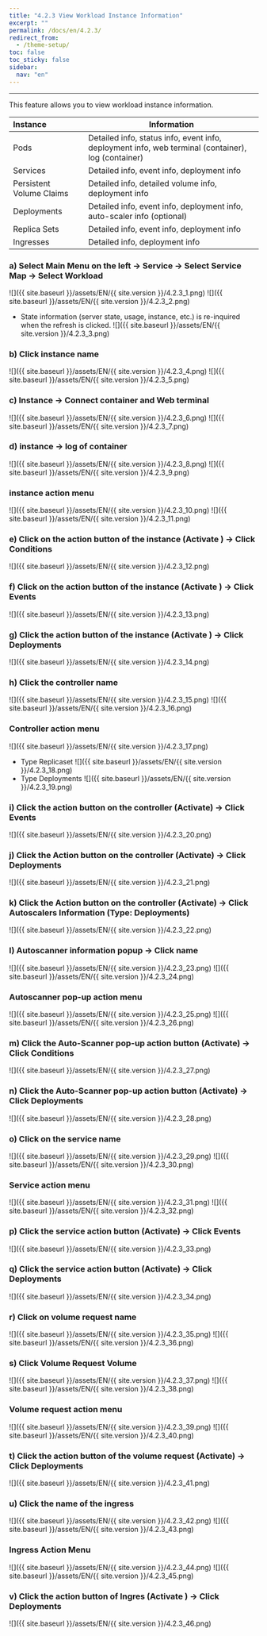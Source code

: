 ```yaml
---
title: "4.2.3 View Workload Instance Information"
excerpt: ""
permalink: /docs/en/4.2.3/
redirect_from:
  - /theme-setup/
toc: false
toc_sticky: false
sidebar:
  nav: "en"
---
```



---
This feature allows you to view workload instance information.

| **Instance**             | **Information**                                                                                        |
| :----------------------- | ------------------------------------------------------------------------------------------------------ |
| Pods                     | Detailed info, status info, event info, deployment info, web terminal \(container\), log \(container\) |
| Services                 | Detailed info, event info, deployment info                                                             |
| Persistent Volume Claims | Detailed info, detailed volume info, deployment info                                                   |
| Deployments              | Detailed info, event info, deployment info, auto-scaler info \(optional\)                              |
| Replica Sets             | Detailed info, event info, deployment info                                                             |
| Ingresses                | Detailed info, deployment info                                                                         |

### a\) Select Main Menu on the left → Service → Select Service Map → Select Workload
![]({{ site.baseurl }}/assets/EN/{{ site.version }}/4.2.3_1.png)
![]({{ site.baseurl }}/assets/EN/{{ site.version }}/4.2.3_2.png)

* State information (server state, usage, instance, etc.) is re-inquired when the refresh is clicked.
![]({{ site.baseurl }}/assets/EN/{{ site.version }}/4.2.3_3.png)

### b\) Click instance name
![]({{ site.baseurl }}/assets/EN/{{ site.version }}/4.2.3_4.png)
![]({{ site.baseurl }}/assets/EN/{{ site.version }}/4.2.3_5.png)

### c\) Instance → Connect container and Web terminal
![]({{ site.baseurl }}/assets/EN/{{ site.version }}/4.2.3_6.png)
![]({{ site.baseurl }}/assets/EN/{{ site.version }}/4.2.3_7.png)

### d\) instance → log of container
![]({{ site.baseurl }}/assets/EN/{{ site.version }}/4.2.3_8.png)
![]({{ site.baseurl }}/assets/EN/{{ site.version }}/4.2.3_9.png)

### instance action menu
![]({{ site.baseurl }}/assets/EN/{{ site.version }}/4.2.3_10.png)
![]({{ site.baseurl }}/assets/EN/{{ site.version }}/4.2.3_11.png)

### e\) Click on the action button of the instance \(Activate \) → Click Conditions
![]({{ site.baseurl }}/assets/EN/{{ site.version }}/4.2.3_12.png)

### f\) Click on the action button of the instance \(Activate \) → Click Events
![]({{ site.baseurl }}/assets/EN/{{ site.version }}/4.2.3_13.png)

### g\) Click the action button of the instance \(Activate \) → Click Deployments
![]({{ site.baseurl }}/assets/EN/{{ site.version }}/4.2.3_14.png)


### h\) Click the controller name
![]({{ site.baseurl }}/assets/EN/{{ site.version }}/4.2.3_15.png)
![]({{ site.baseurl }}/assets/EN/{{ site.version }}/4.2.3_16.png)

### Controller action menu
![]({{ site.baseurl }}/assets/EN/{{ site.version }}/4.2.3_17.png)

* Type Replicaset
![]({{ site.baseurl }}/assets/EN/{{ site.version }}/4.2.3_18.png)
* Type Deployments
![]({{ site.baseurl }}/assets/EN/{{ site.version }}/4.2.3_19.png)

### i\) Click the action button on the controller \(Activate\) → Click Events
![]({{ site.baseurl }}/assets/EN/{{ site.version }}/4.2.3_20.png)

### j\) Click the Action button on the controller \(Activate\) → Click Deployments
![]({{ site.baseurl }}/assets/EN/{{ site.version }}/4.2.3_21.png)

### k\) Click the Action button on the controller \(Activate\) → Click Autoscalers Information (Type: Deployments)
![]({{ site.baseurl }}/assets/EN/{{ site.version }}/4.2.3_22.png)

### l\) Autoscanner information popup → Click name
![]({{ site.baseurl }}/assets/EN/{{ site.version }}/4.2.3_23.png)
![]({{ site.baseurl }}/assets/EN/{{ site.version }}/4.2.3_24.png)

### Autoscanner pop-up action menu
![]({{ site.baseurl }}/assets/EN/{{ site.version }}/4.2.3_25.png)
![]({{ site.baseurl }}/assets/EN/{{ site.version }}/4.2.3_26.png)

### m\) Click the Auto-Scanner pop-up action button \(Activate\) → Click Conditions
![]({{ site.baseurl }}/assets/EN/{{ site.version }}/4.2.3_27.png)

### n\) Click the Auto-Scanner pop-up action button \(Activate\) → Click Deployments
![]({{ site.baseurl }}/assets/EN/{{ site.version }}/4.2.3_28.png)


### o\) Click on the service name
![]({{ site.baseurl }}/assets/EN/{{ site.version }}/4.2.3_29.png)
![]({{ site.baseurl }}/assets/EN/{{ site.version }}/4.2.3_30.png)

### Service action menu
![]({{ site.baseurl }}/assets/EN/{{ site.version }}/4.2.3_31.png)
![]({{ site.baseurl }}/assets/EN/{{ site.version }}/4.2.3_32.png)

### p\) Click the service action button \(Activate\) → Click Events
![]({{ site.baseurl }}/assets/EN/{{ site.version }}/4.2.3_33.png)

### q\) Click the service action button \(Activate\) → Click Deployments
![]({{ site.baseurl }}/assets/EN/{{ site.version }}/4.2.3_34.png)


### r\) Click on volume request name
![]({{ site.baseurl }}/assets/EN/{{ site.version }}/4.2.3_35.png)
![]({{ site.baseurl }}/assets/EN/{{ site.version }}/4.2.3_36.png)

### s\) Click Volume Request Volume
![]({{ site.baseurl }}/assets/EN/{{ site.version }}/4.2.3_37.png)
![]({{ site.baseurl }}/assets/EN/{{ site.version }}/4.2.3_38.png)

### Volume request action menu
![]({{ site.baseurl }}/assets/EN/{{ site.version }}/4.2.3_39.png)
![]({{ site.baseurl }}/assets/EN/{{ site.version }}/4.2.3_40.png)

### t\) Click the action button of the volume request \(Activate\) → Click Deployments
![]({{ site.baseurl }}/assets/EN/{{ site.version }}/4.2.3_41.png)


### u\) Click the name of the ingress
![]({{ site.baseurl }}/assets/EN/{{ site.version }}/4.2.3_42.png)
![]({{ site.baseurl }}/assets/EN/{{ site.version }}/4.2.3_43.png)


### Ingress Action Menu
![]({{ site.baseurl }}/assets/EN/{{ site.version }}/4.2.3_44.png)
![]({{ site.baseurl }}/assets/EN/{{ site.version }}/4.2.3_45.png)


### v\) Click the action button of Ingres \(Activate \) → Click Deployments
![]({{ site.baseurl }}/assets/EN/{{ site.version }}/4.2.3_46.png)
